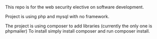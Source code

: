 This repo is for the web security elective on software development.

Project is using php and mysql with no framework.

The project is using composer to add libraries (currently the only one is phpmailer)
To install simply install composer and run composer install.
